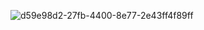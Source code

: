 
![d59e98d2-27fb-4400-8e77-2e43ff4f89ff](https://github.com/yesicachacaj/upgraded-system/assets/132408663/a43b7aac-d88a-47c2-8d0a-f11343120220)

